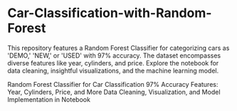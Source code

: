 # Car-Classification-with-Random-Forest
This repository features a Random Forest Classifier for categorizing cars as 'DEMO,' 'NEW,' or 'USED' with 97% accuracy. The dataset encompasses diverse features like year, cylinders, and price. Explore the notebook for data cleaning, insightful visualizations, and the machine learning model.

Random Forest Classifier for Car Classification
97% Accuracy
Features: Year, Cylinders, Price, and More
Data Cleaning, Visualization, and Model Implementation in Notebook
